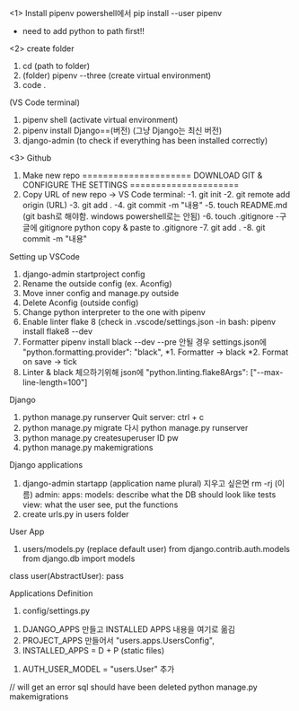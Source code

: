 <1> Install pipenv
powershell에서 
pip install --user pipenv
* need to add python to path first!!

<2> create folder
1. cd (path to folder)
2. (folder) pipenv --three (create virtual environment)
3. code .

(VS Code terminal)
1. pipenv shell (activate virtual environment)
2. pipenv install Django==(버전)
(그냥 Django는 최신 버전)
3. django-admin (to check if everything has been installed correctly)

<3> Github
1. Make new repo
=====================
DOWNLOAD GIT & CONFIGURE THE SETTINGS
=====================
2. Copy URL of new repo -> VS Code terminal:
-1. git init
-2. git remote add origin (URL)
-3. git add . 
-4. git commit -m "내용"
-5. touch README.md (git bash로 해야함. windows powershell로는 안됨)
-6. touch .gitignore
-구글에 gitignore python
copy & paste to .gitignore
-7. git add .
-8. git commit -m "내용"

Setting up VSCode
1. django-admin startproject config
2. Rename the outside config (ex. Aconfig)
3. Move inner config and manage.py outside
4. Delete Aconfig (outside config)
5. Change python interpreter to the one with pipenv
6. Enable linter flake 8 (check in .vscode/settings.json
-in bash: pipenv install flake8 --dev
7. Formatter
pipenv install black --dev --pre
안될 경우 settings.json에
"python.formatting.provider": "black",
*1. Formatter -> black
*2. Format on save -> tick
8. Linter & black 체으하기위해
json에 
"python.linting.flake8Args": ["--max-line-length=100"]

Django
1. python manage.py runserver
Quit server: ctrl + c
2. python manage.py migrate
다시 python manage.py runserver
3. python manage.py createsuperuser
ID
pw
4. python manage.py makemigrations

Django applications
1. django-admin startapp (application name plural)
지우고 싶은면 
rm -rj (이름)
admin:
apps:
models: describe what the DB should look like
tests
view: what the user see, put the functions
2. create urls.py in users folder

User App
1. users/models.py (replace default user)
from django.contrib.auth.models
from django.db import models

class user(AbstractUser):
  pass

Applications Definition
1. config/settings.py
1) DJANGO_APPS 만들고
INSTALLED APPS 내용을 여기로 옮김
2) PROJECT_APPS 만들어서
"users.apps.UsersConfig",
3) INSTALLED_APPS = D + P
(static files)

1. AUTH_USER_MODEL = "users.User" 추가

// will get an error
sql should have been deleted
python manage.py
makemigrations

